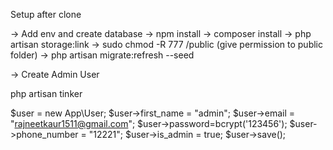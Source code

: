 
Setup after clone

-> Add env and create database
-> npm install
-> composer install
-> php artisan storage:link
-> sudo chmod -R 777 /public (give permission to public folder)
-> php artisan migrate:refresh --seed


-> Create Admin User

php artisan tinker

$user = new App\User;
$user->first_name = "admin";
$user->email = "rajneetkaur1511@gmail.com";
$user->password=bcrypt('123456');
$user->phone_number = "12221";
$user->is_admin = true;
$user->save();
